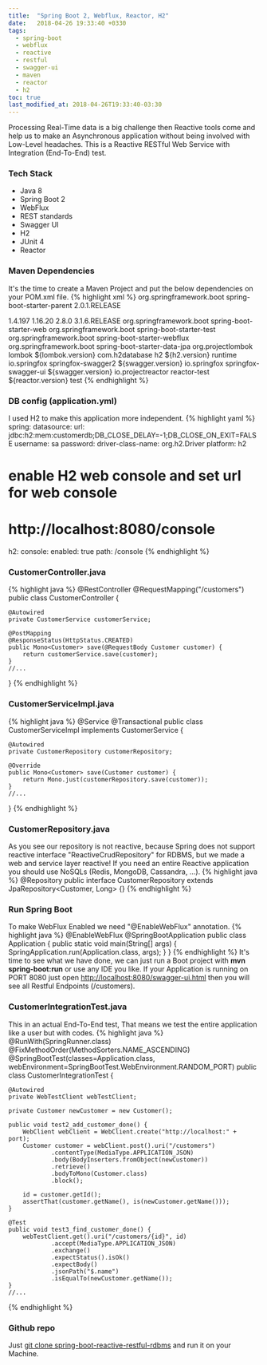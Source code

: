 ```yaml
---
title:  "Spring Boot 2, Webflux, Reactor, H2"
date:   2018-04-26 19:33:40 +0330
tags:
  - spring-boot
  - webflux
  - reactive
  - restful
  - swagger-ui
  - maven
  - reactor
  - h2
toc: true
last_modified_at: 2018-04-26T19:33:40-03:30
---
```

Processing Real-Time data is a big challenge then Reactive tools come and help us to make an Asynchronous application without being involved with Low-Level headaches. This is a Reactive RESTful Web Service with Integration (End-To-End) test.

### Tech Stack
- Java 8
- Spring Boot 2
- WebFlux
- REST standards
- Swagger UI
- H2
- JUnit 4
- Reactor

### Maven Dependencies
It's the time to create a Maven Project and put the below dependencies on your POM.xml file.
{% highlight xml %}
<parent>
    <groupId>org.springframework.boot</groupId>
    <artifactId>spring-boot-starter-parent</artifactId>
    <version>2.0.1.RELEASE</version>
    <relativePath/> <!-- lookup parent from repository -->
</parent>

<properties>
    <h2.version>1.4.197</h2.version>
    <lombok.version>1.16.20</lombok.version>
    <swagger.version>2.8.0</swagger.version>
    <reactor.version>3.1.6.RELEASE</reactor.version>
</properties>

<dependencies>
    <dependency>
        <groupId>org.springframework.boot</groupId>
        <artifactId>spring-boot-starter-web</artifactId>
    </dependency>
    <dependency>
        <groupId>org.springframework.boot</groupId>
        <artifactId>spring-boot-starter-test</artifactId>
    </dependency>
    <dependency>
        <groupId>org.springframework.boot</groupId>
        <artifactId>spring-boot-starter-webflux</artifactId>
    </dependency>
    <dependency>
        <groupId>org.springframework.boot</groupId>
        <artifactId>spring-boot-starter-data-jpa</artifactId>
    </dependency>
    <dependency>
        <groupId>org.projectlombok</groupId>
        <artifactId>lombok</artifactId>
        <version>${lombok.version}</version>
    </dependency>
    <dependency>
        <groupId>com.h2database</groupId>
        <artifactId>h2</artifactId>
        <version>${h2.version}</version>
        <scope>runtime</scope>
    </dependency>
    <!-- swagger -->
    <dependency>
        <groupId>io.springfox</groupId>
        <artifactId>springfox-swagger2</artifactId>
        <version>${swagger.version}</version>
    </dependency>
    <dependency>
        <groupId>io.springfox</groupId>
        <artifactId>springfox-swagger-ui</artifactId>
        <version>${swagger.version}</version>
    </dependency>
    <!-- unit testing -->
    <dependency>
        <groupId>io.projectreactor</groupId>
        <artifactId>reactor-test</artifactId>
        <version>${reactor.version}</version>
        <scope>test</scope>
    </dependency>
{% endhighlight %}

### DB config (application.yml)
I used H2 to make this application more independent.
{% highlight yaml %}
spring:
  datasource:
    url: jdbc:h2:mem:customerdb;DB_CLOSE_DELAY=-1;DB_CLOSE_ON_EXIT=FALSE
    username: sa
    password:
    driver-class-name: org.h2.Driver
    platform: h2

  # enable H2 web console and set url for web console
  # http://localhost:8080/console
  h2:
    console:
      enabled: true
      path: /console
{% endhighlight %}

### CustomerController.java
{% highlight java %}
@RestController
@RequestMapping("/customers")
public class CustomerController {

    @Autowired
    private CustomerService customerService;

    @PostMapping
    @ResponseStatus(HttpStatus.CREATED)
    public Mono<Customer> save(@RequestBody Customer customer) {
        return customerService.save(customer);
    }
    //...
}
{% endhighlight %}

### CustomerServiceImpl.java
{% highlight java %}
@Service
@Transactional
public class CustomerServiceImpl implements CustomerService {

    @Autowired
    private CustomerRepository customerRepository;

    @Override
    public Mono<Customer> save(Customer customer) {
        return Mono.just(customerRepository.save(customer));
    }
    //...
}
{% endhighlight %}

### CustomerRepository.java
As you see our repository is not reactive, because Spring does not support reactive interface "ReactiveCrudRepository" for RDBMS, but we made a web and service layer reactive! If you need an entire Reactive application you should use NoSQLs (Redis, MongoDB, Cassandra, ...).
{% highlight java %}
@Repository
public interface CustomerRepository extends JpaRepository<Customer, Long> {}
{% endhighlight %}

### Run Spring Boot
To make WebFlux Enabled we need "@EnableWebFlux" annotation.
{% highlight java %}
@EnableWebFlux
@SpringBootApplication
public class Application {
    public static void main(String[] args) {
        SpringApplication.run(Application.class, args);
    }
}
{% endhighlight %}
It's time to see what we have done, we can just run a Boot project with **mvn spring-boot:run** or use any IDE you like. If your Application is running on PORT 8080 just open [http://localhost:8080/swagger-ui.html](http://localhost:8080/swagger-ui.html) then you will see all Restful Endpoints (/customers).

### CustomerIntegrationTest.java
This in an actual End-To-End test, That means we test the entire application like a user but with codes.
{% highlight java %}
@RunWith(SpringRunner.class)
@FixMethodOrder(MethodSorters.NAME_ASCENDING)
@SpringBootTest(classes=Application.class,
        webEnvironment=SpringBootTest.WebEnvironment.RANDOM_PORT)
public class CustomerIntegrationTest {

    @Autowired
    private WebTestClient webTestClient;

    private Customer newCustomer = new Customer();

    public void test2_add_customer_done() {
        WebClient webClient = WebClient.create("http://localhost:" + port);
        Customer customer = webClient.post().uri("/customers")
                .contentType(MediaType.APPLICATION_JSON)
                .body(BodyInserters.fromObject(newCustomer))
                .retrieve()
                .bodyToMono(Customer.class)
                .block();

        id = customer.getId();
        assertThat(customer.getName(), is(newCustomer.getName()));
    }

    @Test
    public void test3_find_customer_done() {
        webTestClient.get().uri("/customers/{id}", id)
                .accept(MediaType.APPLICATION_JSON)
                .exchange()
                .expectStatus().isOk()
                .expectBody()
                .jsonPath("$.name")
                .isEqualTo(newCustomer.getName());
    }
    //...
{% endhighlight %}

### Github repo
Just [git clone spring-boot-reactive-restful-rdbms][spring-boot-reactive-restful-rdbms] and run it on your Machine.

[spring-boot-reactive-restful-rdbms]: https://github.com/massoudAfrashteh/code/tree/master/java/spring-boot-reactive-restful-rdbms
